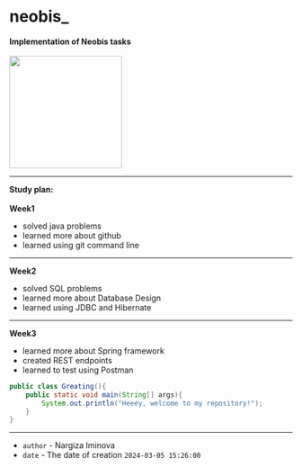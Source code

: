 # neobis_
**Implementation of Neobis tasks**<br>
<br>
<img src = "https://developers.redhat.com/sites/default/files/styles/article_feature/public/ST-java1_1x%20%283%29_3.webp?itok=y36CMCts" wight="200" height="200"/>
***
**Study plan:** <br>
<br>
**Week1**
* solved java problems
* learned more about github
* learned using git command line <br>
***
**Week2**
* solved SQL problems
* learned more about Database Design
* learned using JDBC and Hibernate <br>
***
**Week3**
* learned more about Spring framework
* created REST endpoints
* learned to test using Postman
```java
public class Greating(){
    public static void main(String[] args){
        System.out.println("Heeey, welcome to my repository!");
    }
}
```
***
* `author` - Nargiza Iminova
* `date` - The date of creation `2024-03-05 15:26:00`

  
